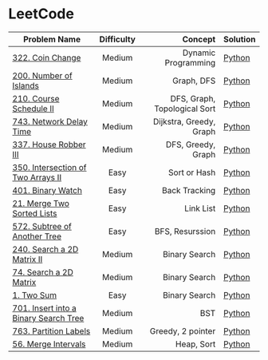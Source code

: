 # LeetCode

| Problem Name                                                   |   Difficulty  |            Concept  | Solution |
|----------------------------------------------------------------|:-------------:|--------------------:|----------|
| [322. Coin Change](https://leetcode.com/problems/coin-change/) |     Medium    | Dynamic Programming | [Python](Medium/322.py)   |
| [200. Number of Islands](https://leetcode.com/problems/number-of-islands/) |     Medium    | Graph, DFS | [Python](Medium/200.py)   |
| [210. Course Schedule II](https://leetcode.com/problems/course-schedule-ii/) |     Medium    | DFS, Graph, Topological Sort | [Python](Medium/210.py)   |
| [743. Network Delay Time](https://leetcode.com/problems/network-delay-time/) |     Medium    | Dijkstra, Greedy, Graph | [Python](Medium/743.py)   |
| [337. House Robber III](https://leetcode.com/problems/house-robber-iii/) |     Medium    | DFS, Greedy, Graph | [Python](Medium/337.py)   |
| [350. Intersection of Two Arrays II](https://leetcode.com/problems/intersection-of-two-arrays-ii/) |     Easy    | Sort or Hash  | [Python](Easy/350.py)   |
| [401. Binary Watch](https://leetcode.com/problems/binary-watch/) |     Easy    | Back Tracking  | [Python](Easy/401.py)   |
| [21. Merge Two Sorted Lists](https://leetcode.com/problems/merge-two-sorted-lists/) |     Easy    | Link List  | [Python](Easy/21.py)   |
| [572. Subtree of Another Tree](https://leetcode.com/problems/subtree-of-another-tree/) |     Easy    | BFS, Resurssion  | [Python](Easy/572.py)   |
| [240. Search a 2D Matrix II](https://leetcode.com/problems/search-a-2d-matrix-ii/) |     Medium    | Binary Search  | [Python](Medium/240.py)   |
| [74. Search a 2D Matrix](https://leetcode.com/problems/search-a-2d-matrix/) |     Medium    | Binary Search  | [Python](Medium/74.py)   |
| [1. Two Sum](https://leetcode.com/problems/two-sum/) |     Easy    | Binary Search  | [Python](Easy/1.py)   |
| [701. Insert into a Binary Search Tree](https://leetcode.com/problems/insert-into-a-binary-search-tree/) |     Medium    | BST  | [Python](Medium/701.py)   |
| [763. Partition Labels](https://leetcode.com/problems/partition-labels/) |     Medium    | Greedy, 2 pointer  | [Python](Medium/763.py)   |
| [56. Merge Intervals](https://leetcode.com/problems/merge-intervals/) |     Medium    | Heap, Sort  | [Python](Medium/56.py)   |
